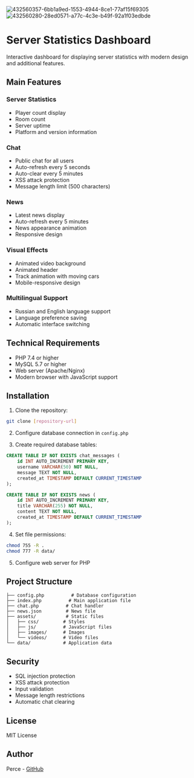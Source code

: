 
![432560357-6bb1a9ed-1553-4944-8ce1-77af15f69305](https://github.com/user-attachments/assets/132c52db-e891-4b3d-8ec0-7c984496e141)
![432560280-28ed0571-a77c-4c3e-b49f-92a1f03edbde](https://github.com/user-attachments/assets/f8249274-dc90-437a-971c-276ab6d97e70)



# Server Statistics Dashboard

Interactive dashboard for displaying server statistics with modern design and additional features.

## Main Features

### Server Statistics
- Player count display
- Room count
- Server uptime
- Platform and version information

### Chat
- Public chat for all users
- Auto-refresh every 5 seconds
- Auto-clear every 5 minutes
- XSS attack protection
- Message length limit (500 characters)

### News
- Latest news display
- Auto-refresh every 5 minutes
- News appearance animation
- Responsive design

### Visual Effects
- Animated video background
- Animated header
- Track animation with moving cars
- Mobile-responsive design

### Multilingual Support
- Russian and English language support
- Language preference saving
- Automatic interface switching

## Technical Requirements

- PHP 7.4 or higher
- MySQL 5.7 or higher
- Web server (Apache/Nginx)
- Modern browser with JavaScript support

## Installation

1. Clone the repository:
```bash
git clone [repository-url]
```

2. Configure database connection in `config.php`

3. Create required database tables:
```sql
CREATE TABLE IF NOT EXISTS chat_messages (
    id INT AUTO_INCREMENT PRIMARY KEY,
    username VARCHAR(50) NOT NULL,
    message TEXT NOT NULL,
    created_at TIMESTAMP DEFAULT CURRENT_TIMESTAMP
);

CREATE TABLE IF NOT EXISTS news (
    id INT AUTO_INCREMENT PRIMARY KEY,
    title VARCHAR(255) NOT NULL,
    content TEXT NOT NULL,
    created_at TIMESTAMP DEFAULT CURRENT_TIMESTAMP
);
```

4. Set file permissions:
```bash
chmod 755 -R .
chmod 777 -R data/
```

5. Configure web server for PHP

## Project Structure

```
├── config.php          # Database configuration
├── index.php          # Main application file
├── chat.php          # Chat handler
├── news.json         # News file
├── assets/           # Static files
│   ├── css/         # Styles
│   ├── js/          # JavaScript files
│   ├── images/      # Images
│   └── videos/      # Video files
└── data/            # Application data
```

## Security

- SQL injection protection
- XSS attack protection
- Input validation
- Message length restrictions
- Automatic chat clearing

## License

MIT License

## Author

Perce - [GitHub](https://github.com/theperce) 
